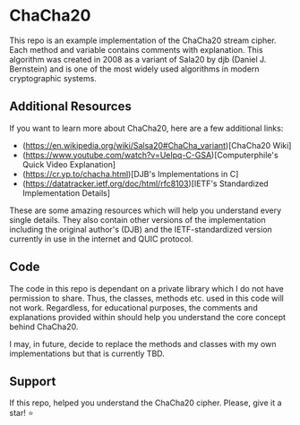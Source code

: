 # ChaCha20

This repo is an example implementation of the ChaCha20 stream cipher. Each method and variable contains comments with explanation. This algorithm was created in 2008 as a variant of Sala20 by djb (Daniel J. Bernstein) and is one of the most widely used algorithms in modern cryptographic systems. 

## Additional Resources

If you want to learn more about ChaCha20, here are a few additional links:

- (https://en.wikipedia.org/wiki/Salsa20#ChaCha_variant)[ChaCha20 Wiki]
- (https://www.youtube.com/watch?v=UeIpq-C-GSA)[Computerphile's Quick Video Explanation]
- (https://cr.yp.to/chacha.html)[DJB's Implementations in C]
- (https://datatracker.ietf.org/doc/html/rfc8103)[IETF's Standardized Implementation Details]

These are some amazing resources which will help you understand every single details. They also contain other versions of the implementation including the original author's (DJB) and the IETF-standardized version currently in use in the internet and QUIC protocol.

## Code

The code in this repo is dependant on a private library which I do not have permission to share. Thus, the classes, methods etc. used in this code will not work. Regardless, for educational purposes, the comments and explanations provided within should help you understand the core concept behind ChaCha20.

I may, in future, decide to replace the methods and classes with my own implementations but that is currently TBD. 

## Support

If this repo, helped you understand the ChaCha20 cipher. Please, give it a star! :star: